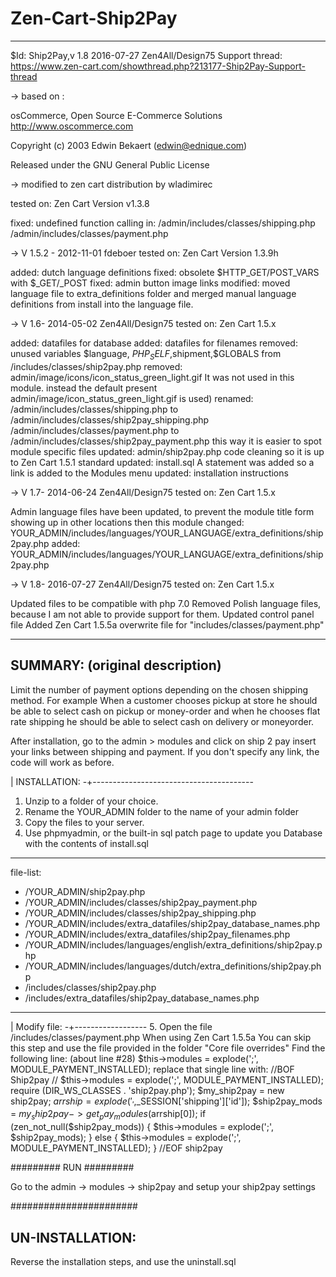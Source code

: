 # Zen-Cart-Ship2Pay
------------------------------------------
  $Id: Ship2Pay,v 1.8 2016-07-27 Zen4All/Design75
Support thread: https://www.zen-cart.com/showthread.php?213177-Ship2Pay-Support-thread

-> based on :
  
  osCommerce, Open Source E-Commerce Solutions
  http://www.oscommerce.com

  Copyright (c) 2003 Edwin Bekaert (edwin@ednique.com)

  Released under the GNU General Public License

-> modified to zen cart distribution by wladimirec

  tested on: Zen Cart Version v1.3.8

  fixed: undefined function calling in:
    /admin/includes/classes/shipping.php
    /admin/includes/classes/payment.php

-> V 1.5.2 - 2012-11-01 fdeboer
  tested on: Zen Cart Version 1.3.9h

  added: dutch language definitions
  fixed: obsolete $HTTP_GET/POST_VARS with $_GET/_POST
  fixed: admin button image links
  modified: moved language file to extra_definitions folder and merged manual language definitions from install into the language file.

-> V 1.6- 2014-05-02 Zen4All/Design75
  tested on: Zen Cart 1.5.x

  added: datafiles for database
  added: datafiles for filenames
  removed: unused variables $language, $PHP_SELF,$shipment,$GLOBALS from /includes/classes/ship2pay.php
  removed: admin/image/icons/icon_status_green_light.gif It was not used in this module. instead the default present admin/image/icon_status_green_light.gif is used)
  renamed: /admin/includes/classes/shipping.php to /admin/includes/classes/ship2pay_shipping.php 
           /admin/includes/classes/payment.php to /admin/includes/classes/ship2pay_payment.php
           this way it is easier to spot module specific files
  updated: admin/ship2pay.php code cleaning so it is up to Zen Cart 1.5.1 standard
  updated: install.sql A statement was added so a link is added to the Modules menu
  updated: installation instructions

-> V 1.7- 2014-06-24 Zen4All/Design75
  tested on: Zen Cart 1.5.x
  
  Admin language files have been updated, to prevent the module title form showing up in other locations then this module
  changed: YOUR_ADMIN/includes/languages/YOUR_LANGUAGE/extra_definitions/ship2pay.php
  added: YOUR_ADMIN/includes/languages/YOUR_LANGUAGE/extra_definitions/ship2pay.php

-> V 1.8- 2016-07-27 Zen4All/Design75
  tested on: Zen Cart 1.5.x

Updated files to be compatible with php 7.0
Removed Polish language files, because I am not able to provide support for them.
Updated control panel file
Added Zen Cart 1.5.5a overwrite file for "includes/classes/payment.php"

  ------------------------------------------


SUMMARY:  (original description)
------------------------------------------
Limit the number of payment options depending on the chosen shipping method.
For example When a customer chooses pickup at store he should be able to select cash on pickup or money-order and when he chooses flat rate shipping he should be able to select cash on delivery or moneyorder.

After installation, go to the admin > modules and click on ship 2 pay
insert your links between shipping and payment.
If you don't specify any link, the code will work as before.



      
 | INSTALLATION:
-+----------------------------------------
1. Unzip to a folder of your choice.
2. Rename the YOUR_ADMIN folder to the name of your admin folder
3. Copy the files to your server. 
4. Use phpmyadmin, or the built-in sql patch page to update you Database with the contents of install.sql

***
file-list:
- /YOUR_ADMIN/ship2pay.php
- /YOUR_ADMIN/includes/classes/ship2pay_payment.php
- /YOUR_ADMIN/includes/classes/ship2pay_shipping.php
- /YOUR_ADMIN/includes/extra_datafiles/ship2pay_database_names.php
- /YOUR_ADMIN/includes/extra_datafiles/ship2pay_filenames.php
- /YOUR_ADMIN/includes/languages/english/extra_definitions/ship2pay.php
- /YOUR_ADMIN/includes/languages/dutch/extra_definitions/ship2pay.php
- /includes/classes/ship2pay.php
- /includes/extra_datafiles/ship2pay_database_names.php
***

 |  Modify file:
-+------------------
5. Open the file /includes/classes/payment.php
When using Zen Cart 1.5.5a You can skip this step and use the file provided in the folder "Core file overrides"
Find the following line: (about line #28)
      $this->modules = explode(';', MODULE_PAYMENT_INSTALLED);
replace that single line with:
      //BOF Ship2pay
      //  $this->modules = explode(';', MODULE_PAYMENT_INSTALLED);
      require (DIR_WS_CLASSES . 'ship2pay.php');
      $my_ship2pay = new ship2pay;
      $arrship = explode('_',$_SESSION['shipping']['id']);
      $ship2pay_mods = $my_ship2pay->get_pay_modules($arrship[0]);
      if (zen_not_null($ship2pay_mods)) {
        $this->modules = explode(';', $ship2pay_mods);
      } else {
        $this->modules = explode(';', MODULE_PAYMENT_INSTALLED);
      }
      //EOF ship2pay

######### RUN #########

Go to the admin -> modules -> ship2pay and setup your ship2pay settings

#######################

UN-INSTALLATION:
------------------------------------------
Reverse the installation steps, and use the uninstall.sql
